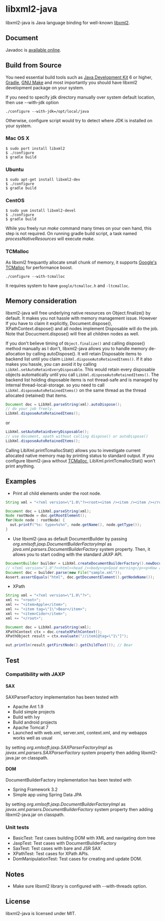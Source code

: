 # libxml2-java

libxml2-java is Java language binding for well-known [libxml2](http://xmlsoft.org/). 

## Document 

Javadoc is [available online](http://rath.github.io/libxml2-java/javadoc/).

## Build from Source

You need essential build tools such as [Java Development Kit](http://en.wikipedia.org/wiki/Java_Development_Kit) 6 or higher, [Gradle](http://www.gradle.org), [GNU Make](http://www.gnu.org/software/make/) and most importantly you should have libxml2 development package on your system. 

If you need to specify jdk directory manually over system default location, then use --with-jdk option 

	./configure --with-jdk=/opt/local/java

Otherwise, configure script would try to detect where JDK is installed on your system.

### Mac OS X
	$ sudo port install libxml2
	$ ./configure 
	$ gradle build 
### Ubuntu
	$ sudo apt-get install libxml2-dev
	$ ./configure 
	$ gradle build
### CentOS
	$ sudo yum install libxml2-devel
	$ ./configure 
	$ gradle build

While you freely run _make_ command many times on your own hand, this step is not required. On running gradle build script, a task named _processNativeResources_ will execute _make_. 

### TCMalloc 

As libxml2 frequantly allocate small chunk of memory, it supports [Google's TCMalloc](http://goog-perftools.sourceforge.net/doc/tcmalloc.html) for performance boost. 

	./configure --with-tcmalloc 

It requires system to have `google/tcmalloc.h` and `-ltcmalloc`. 

## Memory consideration

 libxml2-java will free underlying native resources on Object.finalize() by default. It makes you not hassle with memory management issue. However If you have to claim it explicitly, Document.dispose(), XPathContext.dispose() and all nodes implement Disposable will do the job. Note that Docucment.dispose() will free all children nodes as well. 

 If you don't believe timing of `Object.finalize()` and calling dispose() method manually as I don't, libxml2-java allows you to handle memory de-allocation by calling autoDispose(). It will retain Disposable items to backend list until you claim `LibXml.disposeAutoRetainedItems()`. If it also makes you hassle, you can avoid it by calling `LibXml.setAutoRetainEveryDisposable`. This would retain every disposable objects automatically until you call `LibXml.disposeAutoRetainedItems()`. 
 The backend list holding disposable items is not thread-safe and is managed by internal thread-local-storage. so you need to call `LibXml.disposeAutoRetainedItems()` on the same thread as the thread allocated (retained) that items.

```java
Document doc = LibXml.parseString(xml).autoDispose();
// do your job freely.
LibXml.disposeAutoRetainedItems();
```

or

```java
LibXml.setAutoRetainEveryDisposable();
// use document, xpath without calling dispose() or autoDispose()
LibXml.disposeAutoRetainedItems();
```

Calling LibXml.printTcmallocStat() allows you to investigate current allocated native memory map by printing status to standard output. If you configure libxml2-java without [TCMalloc](http://goog-perftools.sourceforge.net/doc/tcmalloc.html), LibXml.printTcmallocStat() won't print anything.

## Examples 

* Print all child elements under the root node.

```java
String xml = "<?xml version=\"1.0\"?><root><item /><item /><item /></root>";

Document doc = LibXml.parseString(xml);
Node rootNode = doc.getRootElement();
for(Node node : rootNode) {
  out.printf("%s: type=%s%n", node.getName(), node.getType());
}
```

* Use libxml2-java as default DocumentBuilder by passing *org.xmlsoft.jaxp.DocumentBuilderFactoryImpl* as *java.xml.parsers.DocumentBuilderFactory* system property. Then, it allows you to start coding with the standard JAXP API.

```java
DocumentBuilder builder = LibXml.createDocumentBuilderFactory().newDocumentBuilder();
// <?xml version="1.0"?><html><head /><body><p>Good morning</p><p>How are you?</p></body></html>
Document doc = builder.parse(new File("sample.xml"));
Assert.assertEquals("html", doc.getDocumentElement().getNodeName());
```
  
* XPath 

```java
String xml = "<?xml version=\"1.0\"?>";
xml += "<root>";
xml += "<item>Apple</item>";
xml += "<item tag=\"1\">Bear</item>";
xml += "<item>Cider</item>";
xml += "</root>";

Document doc = LibXml.parseString(xml);
XPathContext ctx = doc.createXPathContext();
XPathObject result = ctx.evaluate("//item[@tag=\"1\"]");

out.println(result.getFirstNode().getChildText()); // Bear
```

## Test 

### Compatibility with JAXP

#### SAX 

SAXParserFactory implementation has been tested with 

- Apache Ant 1.9
 - Build simple projects
 - Build with Ivy
 - Build android projects
- Apache Tomcat 7
 - Launched with web.xml, server.xml, context.xml, and *my* webapps works well as usual

by setting _org.xmlsoft.jaxp.SAXParserFactoryImpl_ as _javax.xml.parsers.SAXParserFactory_ system property then adding libxml2-java.jar on classpath. 

#### DOM

DocumentBuilderFactory implementation has been tested with  

- Spring Framework 3.2
 - Simple app using Spring Data JPA

by setting _org.xmlsoft.jaxp.DocumentBuilderFactoryImpl_ as _javax.xml.parsers.DocumentBuilderFactory_ system property then adding libxml2-java.jar on classpath.

### Unit tests 

- BasicTest: Test cases building DOM with XML and navigating dom tree
- JaxpTest: Test cases with DocumentBuilderFactory
- SaxTest: Test cases with bare and JSR SAX
- XPathTest: Test cases for XPath APIs.
- DomManipulationTest: Test cases for creating and update DOM.

## Notes

- Make sure libxml2 library is configured with --with-threads option.

## License

libxml2-java is licensed under MIT.
